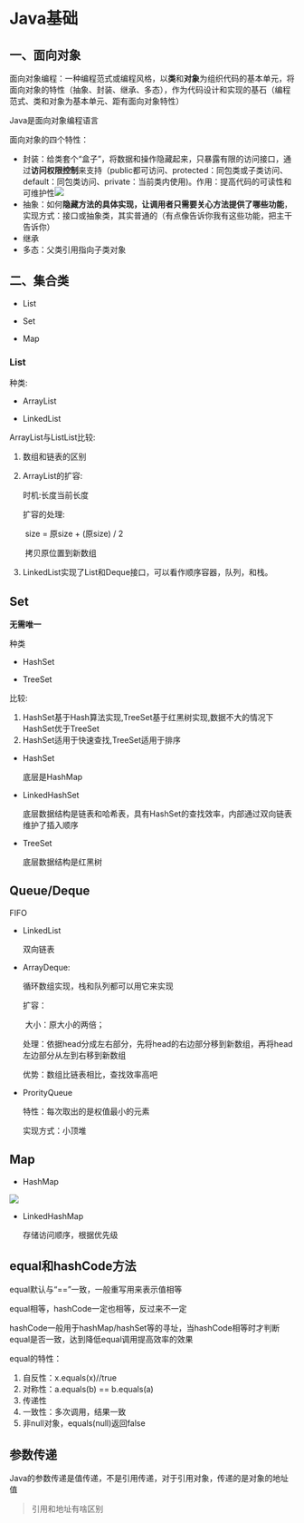 # Java基础

## 一、面向对象

面向对象编程：一种编程范式或编程风格，以**类**和**对象**为组织代码的基本单元，将面向对象的特性（抽象、封装、继承、多态），作为代码设计和实现的基石（编程范式、类和对象为基本单元、距有面向对象特性）

Java是面向对象编程语言

面向对象的四个特性：

- 封装：给类套个“盒子”，将数据和操作隐藏起来，只暴露有限的访问接口，通过**访问权限控制**来支持（public都可访问、protected：同包类或子类访问、default：同包类访问、private：当前类内使用)。作用：提高代码的可读性和可维护性![](G:\ynote_save\20181227145354458)
- 抽象：如何**隐藏方法的具体实现，让调用者只需要关心方法提供了哪些功能**，实现方式：接口或抽象类，其实普通的（有点像告诉你我有这些功能，把主干告诉你）
- 继承
- 多态：父类引用指向子类对象

## 二、集合类

- List

- Set

- Map

### List

种类:

- ArrayList

- LinkedList

ArrayList与ListList比较:

1. 数组和链表的区别

2. ArrayList的扩容:

   时机:长度当前长度

   扩容的处理:

   ​		size = 原size + (原size) / 2

   ​		拷贝原位置到新数组
   
3. LinkedList实现了List和Deque接口，可以看作顺序容器，队列，和栈。

## Set

**无需唯一**

种类

- HashSet

- TreeSet

比较:

1. HashSet基于Hash算法实现,TreeSet基于红黑树实现,数据不大的情况下HashSet优于TreeSet
2. HashSet适用于快速查找,TreeSet适用于排序

- HashSet

  底层是HashMap

- LinkedHashSet

  底层数据结构是链表和哈希表，具有HashSet的查找效率，内部通过双向链表维护了插入顺序

- TreeSet

  底层数据结构是红黑树

## Queue/Deque

FIFO

- LinkedList

  双向链表
  
- ArrayDeque:

  循环数组实现，栈和队列都可以用它来实现

  扩容：

  ​		大小：原大小的两倍；

  ​		处理：依据head分成左右部分，先将head的右边部分移到新数组，再将head左边部分从左到右移到新数组

  优势：数组比链表相比，查找效率高吧

- ProrityQueue

  特性：每次取出的是权值最小的元素

  实现方式：小顶堆

## Map

- HashMap

![](https://www.yuque.com/flywith24/tree/about-me?inner=ud2dx)

- LinkedHashMap

  存储访问顺序，根据优先级

## equal和hashCode方法

equal默认与“==”一致，一般重写用来表示值相等

equal相等，hashCode一定也相等，反过来不一定

hashCode一般用于hashMap/hashSet等的寻址，当hashCode相等时才判断equal是否一致，达到降低equal调用提高效率的效果

equal的特性：

1. 自反性：x.equals(x)//true
2. 对称性：a.equals(b) == b.equals(a)
3. 传递性
4. 一致性：多次调用，结果一致
5. 非null对象，equals(null)返回false



## 参数传递

Java的参数传递是值传递，不是引用传递，对于引用对象，传递的是对象的地址值

> 引用和地址有啥区别